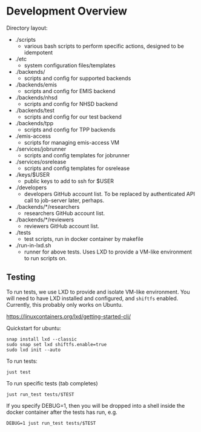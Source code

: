 # Development Overview

Directory layout:

* ./scripts
  * various bash scripts to perform specific actions, designed to be idempotent
* ./etc
  * system configuration files/templates
* ./backends/
  * scripts and config for supported backends
* ./backends/emis
  * scripts and config for EMIS backend
* ./backends/nhsd
  * scripts and config for NHSD backend
* ./backends/test
  * scripts and config for our test backend
* ./backends/tpp
  * scripts and config for TPP backends
* ./emis-access
  * scripts for managing emis-access VM
* ./services/jobrunner
  * scripts and config templates for jobrunner
* ./services/osrelease
  * scripts and config templates for osrelease
* ./keys/$USER
  * public keys to add to ssh for $USER
* ./developers
  * developers GitHub account list. To be replaced by authenticated API call to
    job-server later, perhaps.
* ./backends/*/researchers
  * researchers GitHub account list.
* ./backends/*/reviewers
  * reviewers GitHub account list.
* ./tests
  * test scripts, run in docker container by makefile
* ./run-in-lxd.sh
  * runner for above tests. Uses LXD to provide a VM-like environment to run scripts on.

## Testing

To run tests, we use LXD to provide and isolate VM-like environment. You will
need to have LXD installed and configured, and `shiftfs` enabled. Currently,
this probably only works on Ubuntu.

https://linuxcontainers.org/lxd/getting-started-cli/

Quickstart for ubuntu:

```
snap install lxd --classic
sudo snap set lxd shiftfs.enable=true
sudo lxd init --auto
```

To run tests:

    just test

To run specific tests (tab completes)

    just run_test tests/$TEST

If you specify DEBUG=1, then you will be dropped into a shell inside the docker
container after the tests has run, e.g. 

    DEBUG=1 just run_test tests/$TEST 
